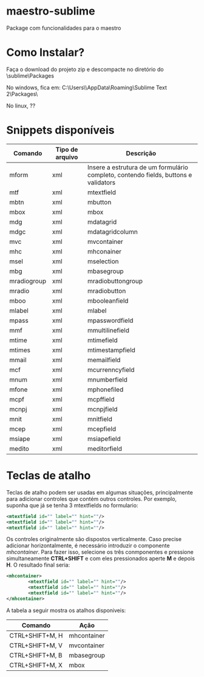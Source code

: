 # maestro-sublime
Package com funcionalidades para o maestro

# Como Instalar?
Faça o download do projeto zip e descompacte no diretório do \sublime\Packages

No windows, fica em: C:\Users\\<usuario>\AppData\Roaming\Sublime Text 2\Packages\

No linux, ??

# Snippets disponíveis

Comando  | Tipo de arquivo | Descrição |
-------------|-------------|-----------|
mform | xml | Insere a estrutura de um formulário completo, contendo fields, buttons e validators |
mtf | xml | mtextfield |
mbtn | xml | mbutton |
mbox | xml | mbox |
mdg | xml | mdatagrid |
mdgc | xml | mdatagridcolumn |
mvc | xml | mvcontainer |
mhc | xml | mhconainer |
msel | xml | mselection |
mbg | xml | mbasegroup |
mradiogroup | xml | mradiobuttongroup |
mradio | xml | mradiobutton |
mboo | xml | mbooleanfield |
mlabel | xml | mlabel |
mpass | xml | mpasswordfield |
mmf | xml | mmultilinefield |
mtime | xml | mtimefield |
mtimes | xml | mtimestampfield |
mmail | xml | memailfield |
mcf | xml | mcurrenncyfield |
mnum | xml | mnumberfield |
mfone | xml | mphonefiled |
mcpf | xml | mcpffield |
mcnpj | xml | mcnpjfield |
mnit | xml | mnitfield |
mcep | xml | mcepfield |
msiape | xml | msiapefield |
medito | xml | meditorfield |


# Teclas de atalho

Teclas de atalho podem ser usadas em algumas situações, principalmente para adicionar controles que contém outros controles. Por exemplo, suponha que já se tenha 3 mtextfields no formulario:

```xml
<mtextfield id="" label="" hint=""/>	
<mtextfield id="" label="" hint=""/>	
<mtextfield id="" label="" hint=""/>	
```

Os controles originalmente são dispostos verticalmente. Caso precise adicionar horizontalmente, é necessário introduzir o componente *mhcontainer*. Para fazer isso, selecione os três conmponentes e pressione simultaneamente **CTRL+SHIFT** e com eles pressionados aperte **M** e depois **H**. O resultado final seria:

```xml
<mhcontainer>
		<mtextfield id="" label="" hint=""/>	
		<mtextfield id="" label="" hint=""/>	
		<mtextfield id="" label="" hint=""/>
</mhcontainer>
```

A tabela a seguir mostra os atalhos disponiveis:

Comando  | Ação |
-------------|-------------|
CTRL+SHIFT+M, H | mhcontainer |
CTRL+SHIFT+M, V | mvcontainer |
CTRL+SHIFT+M, B | mbasegroup |
CTRL+SHIFT+M, X | mbox |





